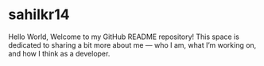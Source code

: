 # sahilkr14
Hello World, Welcome to my GitHub README repository! This space is dedicated to sharing a bit more about me — who I am, what I’m working on, and how I think as a developer.
